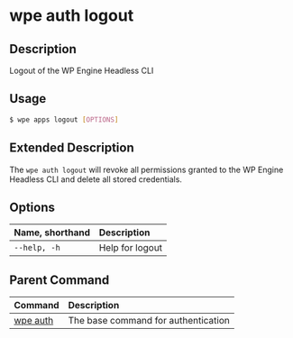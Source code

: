 # wpe auth logout

## Description
Logout of the WP Engine Headless CLI

## Usage

```bash
$ wpe apps logout [OPTIONS]
```

## Extended Description

The `wpe auth logout` will revoke all permissions granted to the WP Engine Headless CLI and delete all stored credentials.

## Options

| Name, shorthand | Description     |
|:----------------|:----------------|
| `--help, -h`    | Help for logout |

## Parent Command
| Command                                         | Description                         |
|:------------------------------------------------|:------------------------------------|
| [wpe auth](/reference/cli/wpe/auth) | The base command for authentication |
